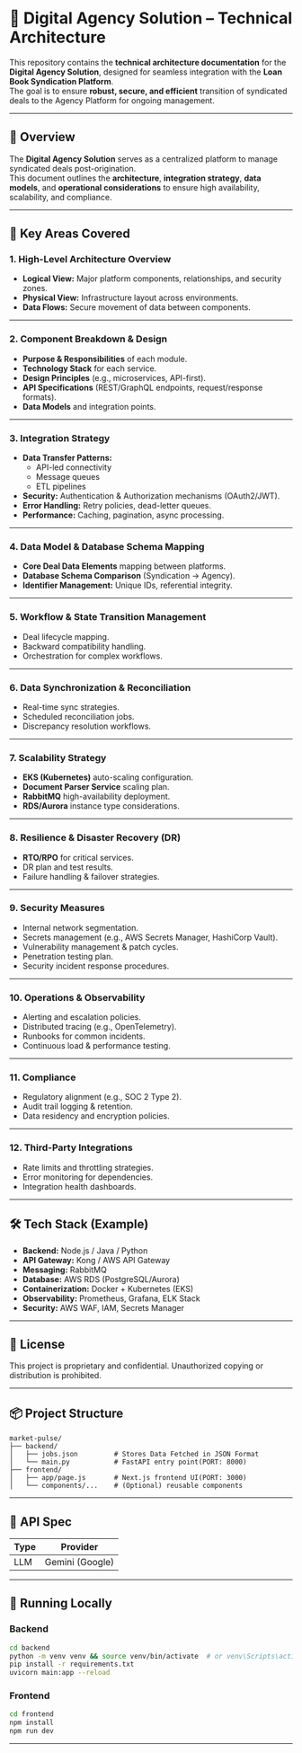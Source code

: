 # 📄 Digital Agency Solution – Technical Architecture

This repository contains the **technical architecture documentation** for the **Digital Agency Solution**, designed for seamless integration with the **Loan Book Syndication Platform**.  
The goal is to ensure **robust, secure, and efficient** transition of syndicated deals to the Agency Platform for ongoing management.

---

## 🚀 Overview

The **Digital Agency Solution** serves as a centralized platform to manage syndicated deals post-origination.  
This document outlines the **architecture**, **integration strategy**, **data models**, and **operational considerations** to ensure high availability, scalability, and compliance.

---

## 📌 Key Areas Covered

### 1. High-Level Architecture Overview
- **Logical View:** Major platform components, relationships, and security zones.
- **Physical View:** Infrastructure layout across environments.
- **Data Flows:** Secure movement of data between components.

---

### 2. Component Breakdown & Design
- **Purpose & Responsibilities** of each module.
- **Technology Stack** for each service.
- **Design Principles** (e.g., microservices, API-first).
- **API Specifications** (REST/GraphQL endpoints, request/response formats).
- **Data Models** and integration points.

---

### 3. Integration Strategy
- **Data Transfer Patterns:**
  - API-led connectivity
  - Message queues
  - ETL pipelines
- **Security:** Authentication & Authorization mechanisms (OAuth2/JWT).
- **Error Handling:** Retry policies, dead-letter queues.
- **Performance:** Caching, pagination, async processing.

---

### 4. Data Model & Database Schema Mapping
- **Core Deal Data Elements** mapping between platforms.
- **Database Schema Comparison** (Syndication → Agency).
- **Identifier Management:** Unique IDs, referential integrity.

---

### 5. Workflow & State Transition Management
- Deal lifecycle mapping.
- Backward compatibility handling.
- Orchestration for complex workflows.

---

### 6. Data Synchronization & Reconciliation
- Real-time sync strategies.
- Scheduled reconciliation jobs.
- Discrepancy resolution workflows.

---

### 7. Scalability Strategy
- **EKS (Kubernetes)** auto-scaling configuration.
- **Document Parser Service** scaling plan.
- **RabbitMQ** high-availability deployment.
- **RDS/Aurora** instance type considerations.

---

### 8. Resilience & Disaster Recovery (DR)
- **RTO/RPO** for critical services.
- DR plan and test results.
- Failure handling & failover strategies.

---

### 9. Security Measures
- Internal network segmentation.
- Secrets management (e.g., AWS Secrets Manager, HashiCorp Vault).
- Vulnerability management & patch cycles.
- Penetration testing plan.
- Security incident response procedures.

---

### 10. Operations & Observability
- Alerting and escalation policies.
- Distributed tracing (e.g., OpenTelemetry).
- Runbooks for common incidents.
- Continuous load & performance testing.

---

### 11. Compliance
- Regulatory alignment (e.g., SOC 2 Type 2).
- Audit trail logging & retention.
- Data residency and encryption policies.

---

### 12. Third-Party Integrations
- Rate limits and throttling strategies.
- Error monitoring for dependencies.
- Integration health dashboards.

---


## 🛠 Tech Stack (Example)
- **Backend:** Node.js / Java / Python
- **API Gateway:** Kong / AWS API Gateway
- **Messaging:** RabbitMQ
- **Database:** AWS RDS (PostgreSQL/Aurora)
- **Containerization:** Docker + Kubernetes (EKS)
- **Observability:** Prometheus, Grafana, ELK Stack
- **Security:** AWS WAF, IAM, Secrets Manager

---

## 📜 License
This project is proprietary and confidential. Unauthorized copying or distribution is prohibited.

---


## 📦 Project Structure

```
market-pulse/
├── backend/
│   ├── jobs.json         # Stores Data Fetched in JSON Format
│   └── main.py           # FastAPI entry point(PORT: 8000)
├── frontend/
│   ├── app/page.js       # Next.js frontend UI(PORT: 3000)
│   └── components/...    # (Optional) reusable components
```

---

## 🔑 API Spec

| Type     | Provider       |
|----------|----------------|
| LLM      | Gemini (Google) |

---

## 🧪 Running Locally

### Backend
```bash
cd backend
python -m venv venv && source venv/bin/activate  # or venv\Scripts\activate on Windows
pip install -r requirements.txt
uvicorn main:app --reload
```

### Frontend
```bash
cd frontend
npm install
npm run dev
```

---
